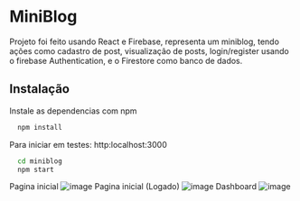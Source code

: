 
# MiniBlog

Projeto foi feito usando React e Firebase, representa um miniblog, tendo ações como cadastro de post, visualização de posts, login/register usando o firebase Authentication, e o Firestore como banco de dados.


## Instalação

Instale as dependencias com npm

```bash
  npm install
```
Para iniciar em testes: http:localhost:3000

```bash
  cd miniblog
  npm start
```
Pagina inicial
![image](https://github.com/user-attachments/assets/10c1728c-975d-42fb-863d-fcd06f62a7a3)
Pagina inicial (Logado)
![image](https://github.com/user-attachments/assets/0f6a6fe8-5175-40ed-8399-24a046ada4b4)
Dashboard
![image](https://github.com/user-attachments/assets/3148e81c-d752-4752-9fb9-42b68e29dc71)



    
    
